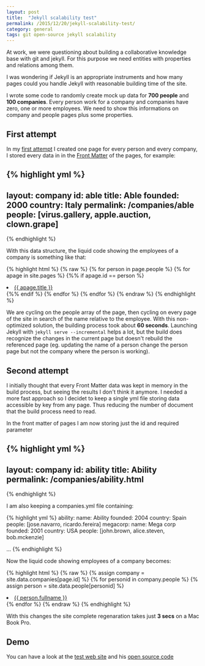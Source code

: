 ```yaml
---
layout: post
title:  "Jekyll scalability test"
permalink: /2015/12/20/jekyll-scalability-test/
category: general
tags: git open-source jekyll scalability
---
```


At work, we were questioning about building a collaborative knowledge base with git and jekyll. For this purpose we need entities with properties and relations among them.

I was wondering if Jekyll is an appropriate instruments and how many pages could you handle Jekyll with reasonable building time of the site.

I wrote some code to randomly create mock up data for **700 people** and **100 companies**. Every person work for a company and companies have zero, one or more employees. We need to show this informations on company and people pages plus some properties.

## First attempt
In my [first attempt](https://github.com/RCasatta/jekyll-scalability-test/tree/95d34ff328fc622400604728553b52dd9b2a8d75) I created one page for every person and every company, I stored every data in in the [Front Matter](http://jekyllrb.com/docs/frontmatter/) of the pages, for example:

{% highlight yml %}
---
layout: company
id: able
title: Able
founded: 2000
country: Italy
permalink: /companies/able
people: [virus.gallery, apple.auction, clown.grape]
---
{% endhighlight %}

With this data structure, the liquid code showing the employees of a company is something like that:

{% highlight html %}
{% raw %}
{% for person in page.people %}
  {% for apage in site.pages %}
    {%% if apage.id == person %}
     <li><a href="/people/{{ person }}">{{ apage.title }}</a></li>
    {%% endif %}
  {% endfor %}
{% endfor %}
{% endraw %}
{% endhighlight %}

We are cycling on the people array of the page, then cycling on every page of the site in search of the name relative to the employee.
With this non-optimized solution, the building process took about **60 seconds**. Launching Jekyll with `jekyll serve --incremental` helps a lot, but the build does recognize the changes in the current page but doesn't rebuild the referenced page (eg. updating the name of a person change the person page but not the company where the person is working).

## Second attempt
I initially thought that every Front Matter data was kept in memory in the build process, but seeing the results I don't think it anymore. I needed a more fast approach so I decidet to keep a single yml file storing data accessible by key from any page. Thus reducing the number of document that the build process need to read.

In the front matter of pages I am now storing just the id and required parameter

{% highlight yml %}
---
layout: company
id: ability
title: Ability
permalink: /companies/ability.html
---
{% endhighlight %}

I am also keeping a companies.yml file containing:

{% highlight yml %}
ability:
  name: Ability
  founded: 2004
  country: Spain
  people: [jose.navarro, ricardo.fereira]
megacorp:
  name: Mega corp
  founded: 2001
  country: USA
  people: [john.brown, alice.steven, bob.mckenzie]

...
{% endhighlight %}

Now the liquid code showing employees of a company becomes:

{% highlight html %}
{% raw %}
{% assign company = site.data.companies[page.id] %}
{% for personid in company.people %}
  {% assign person = site.data.people[personid] %}
  <li><a href="{{ site.baseurl }}/people/{{ personid }}.html">{{ person.fullname }}</a></li>
{% endfor %}
{% endraw %}
{% endhighlight %}

With this changes the site complete regenaration takes just <strong>3 secs</strong> on a Mac Book Pro.

## Demo
You can have a look at the [test web site](http://riccardo.casatta.it/jekyll-scalability-test/) and his [open source code](https://github.com/RCasatta/jekyll-scalability-test)
